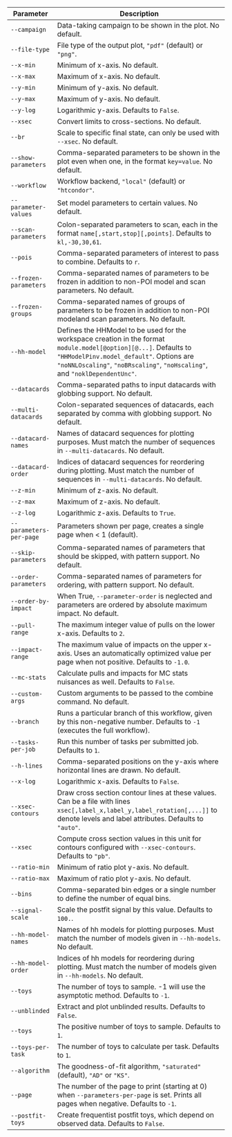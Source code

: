 |        Parameter        |                                                                                                                 Description                                                                                                                 |
| ----------------------- | ------------------------------------------------------------------------------------------------------------------------------------------------------------------------------------------------------------------------------------------- |
| `--campaign`            | Data-taking campaign to be shown in the plot. No default.                                                                                                                                                                                   |
| `--file-type`           | File type of the output plot, `"pdf"` (default) or `"png"`.                                                                                                                                                                                 |
| `--x-min`               | Minimum of x-axis. No default.                                                                                                                                                                                                              |
| `--x-max`               | Maximum of x-axis. No default.                                                                                                                                                                                                              |
| `--y-min`               | Minimum of y-axis. No default.                                                                                                                                                                                                              |
| `--y-max`               | Maximum of y-axis. No default.                                                                                                                                                                                                              |
| `--y-log`               | Logarithmic y-axis. Defaults to `False`.                                                                                                                                                                                                    |
| `--xsec`                | Convert limits to cross-sections. No default.                                                                                                                                                                                               |
| `--br`                  | Scale to specific final state, can only be used with `--xsec`. No default.                                                                                                                                                                  |
| `--show-parameters`     | Comma-separated parameters to be shown in the plot even when one, in the format `key=value`. No default.                                                                                                                                    |
| `--workflow`            | Workflow backend, `"local"` (default) or `"htcondor"`.                                                                                                                                                                                      |
| `--parameter-values`    | Set model parameters to certain values. No default.                                                                                                                                                                                         |
| `--scan-parameters`     | Colon-separated parameters to scan, each in the format `name[,start,stop][,points]`. Defaults to `kl,-30,30,61`.                                                                                                                            |
| `--pois`                | Comma-separated parameters of interest to pass to combine. Defaults to `r`.                                                                                                                                                                 |
| `--frozen-parameters`   | Comma-separated names of parameters to be frozen in addition to non-POI model and scan parameters. No default.                                                                                                                              |
| `--frozen-groups`       | Comma-separated names of groups of parameters to be frozen in addition to non-POI  modeland scan parameters. No default.                                                                                                                    |
| `--hh-model`            | Defines the HHModel to be used for the workspace creation in the format `module.model[@option][@...]`. Defaults to `"HHModelPinv.model_default"`. Options are `"noNNLOscaling"`, `"noBRscaling"`, `"noHscaling"`, and `"noklDependentUnc"`. |
| `--datacards`           | Comma-separated paths to input datacards with globbing support. No default.                                                                                                                                                                 |
| `--multi-datacards`     | Colon-separated sequences of datacards, each separated by comma with globbing support. No default.                                                                                                                                          |
| `--datacard-names`      | Names of datacard sequences for plotting purposes. Must match the number of sequences in `--multi-datacards`. No default.                                                                                                                   |
| `--datacard-order`      | Indices of datacard sequences for reordering during plotting. Must match the number of sequences in `--multi-datacards`. No default.                                                                                                        |
| `--z-min`               | Minimum of z-axis. No default.                                                                                                                                                                                                              |
| `--z-max`               | Maximum of z-axis. No default.                                                                                                                                                                                                              |
| `--z-log`               | Logarithmic z-axis. Defaults to `True`.                                                                                                                                                                                                     |
| `--parameters-per-page` | Parameters shown per page, creates a single page when < 1 (default).                                                                                                                                                                        |
| `--skip-parameters`     | Comma-separated names of parameters that should be skipped, with pattern support. No default.                                                                                                                                               |
| `--order-parameters`    | Comma-separated names of parameters for ordering, with pattern support. No default.                                                                                                                                                         |
| `--order-by-impact`     | When True, `--parameter-order` is neglected and parameters are ordered by absolute maximum impact. No default.                                                                                                                              |
| `--pull-range`          | The maximum integer value of pulls on the lower x-axis. Defaults to `2`.                                                                                                                                                                    |
| `--impact-range`        | The maximum value of impacts on the upper x-axis. Uses an automatically optimized value per page when not positive. Defaults to `-1.0`.                                                                                                     |
| `--mc-stats`            | Calculate pulls and impacts for MC stats nuisances as well. Defaults to `False`.                                                                                                                                                            |
| `--custom-args`         | Custom arguments to be passed to the combine command. No default.                                                                                                                                                                           |
| `--branch`              | Runs a particular branch of this workflow, given by this non-negative number. Defaults to `-1` (executes the full workflow).                                                                                                                |
| `--tasks-per-job`       | Run this number of tasks per submitted job. Defaults to `1`.                                                                                                                                                                                |
| `--h-lines`             | Comma-separated positions on the y-axis where horizontal lines are drawn. No default.                                                                                                                                                       |
| `--x-log`               | Logarithmic x-axis. Defaults to `False`.                                                                                                                                                                                                    |
| `--xsec-contours`       | Draw cross section contour lines at these values. Can be a file with lines `xsec[,label_x,label_y,label_rotation[,...]]` to denote levels and label attributes. Defaults to `"auto"`.                                                       |
| `--xsec`                | Compute cross section values in this unit for contours configured with `--xsec-contours`. Defaults to `"pb"`.                                                                                                                               |
| `--ratio-min`           | Minimum of ratio plot y-axis. No default.                                                                                                                                                                                                   |
| `--ratio-max`           | Maximum of ratio plot y-axis. No default.                                                                                                                                                                                                   |
| `--bins`                | Comma-separated bin edges or a single number to define the number of equal bins.                                                                                                                                                            |
| `--signal-scale`        | Scale the postfit signal by this value. Defaults to `100.`.                                                                                                                                                                                 |
| `--hh-model-names`      | Names of hh models for plotting purposes. Must match the number of models given in `--hh-models`. No default.                                                                                                                               |
| `--hh-model-order`      | Indices of hh models for reordering during plotting. Must match the number of models given in `--hh-models`. No default.                                                                                                                    |
| `--toys`                | The number of toys to sample. -1 will use the asymptotic method. Defaults to `-1`.                                                                                                                                                          |
| `--unblinded`           | Extract and plot unblinded results. Defaults to `False`.                                                                                                                                                                                    |
| `--toys`                | The positive number of toys to sample. Defaults to `1`.                                                                                                                                                                                     |
| `--toys-per-task`       | The number of toys to calculate per task. Defaults to `1`.                                                                                                                                                                                  |
| `--algorithm`           | The goodness-of-fit algorithm, `"saturated"` (default), `"AD"` or `"KS"`.                                                                                                                                                                   |
| `--page`                | The number of the page to print (starting at 0) when `--parameters-per-page` is set. Prints all pages when negative. Defaults to `-1`.                                                                                                      |
| `--postfit-toys`        | Create frequentist postfit toys, which depend on observed data. Defaults to `False`.                                                                                                                                                        |
